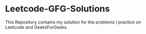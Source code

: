 # Leetcode-GFG-Solutions
This Repository contains my solution for the problems I practice on Leetcode and GeeksForGeeks.
